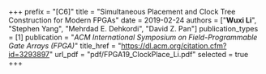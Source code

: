 +++
prefix = "[C6]"
title = "Simultaneous Placement and Clock Tree Construction for Modern FPGAs"
date = 2019-02-24
authors = ["**Wuxi Li**", "Stephen Yang", "Mehrdad E. Dehkordi", "David Z. Pan"]
publication_types = [1]
publication = "*ACM International Symposium on Field-Programmable Gate Arrays (FPGA)*"
title_href = "https://dl.acm.org/citation.cfm?id=3293897"
url_pdf = "pdf/FPGA19_ClockPlace_Li.pdf"
selected = true
+++
